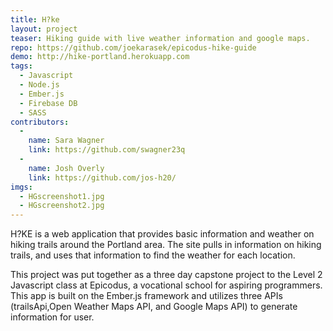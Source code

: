 ```yaml
---
title: H?ke
layout: project
teaser: Hiking guide with live weather information and google maps.
repo: https://github.com/joekarasek/epicodus-hike-guide
demo: http://hike-portland.herokuapp.com
tags:
  - Javascript
  - Node.js
  - Ember.js
  - Firebase DB
  - SASS
contributors:
  -
    name: Sara Wagner
    link: https://github.com/swagner23q
  -
    name: Josh Overly
    link: https://github.com/jos-h20/
imgs:
  - HGscreenshot1.jpg
  - HGscreenshot2.jpg
---
```

H?KE is a web application that provides basic information and weather on hiking trails around the Portland area. The site pulls in information on hiking trails, and uses that information to find the weather for each location.

This project was put together as a three day capstone project to the Level 2 Javascript class at Epicodus, a vocational school for aspiring programmers. This app is built on the Ember.js framework and utilizes three APIs (trailsApi,Open Weather Maps API, and Google Maps API) to generate information for user.
